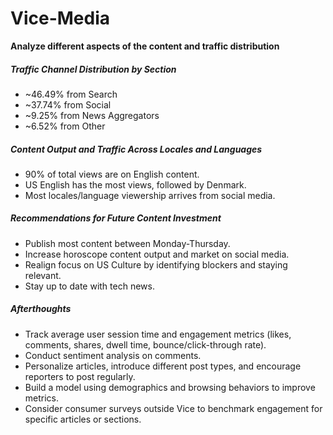 # Vice-Media  
**Analyze different aspects of the content and traffic distribution** 

##### Traffic Channel Distribution by Section
- ~46.49% from Search
- ~37.74% from Social
- ~9.25% from News Aggregators
- ~6.52% from Other

##### Content Output and Traffic Across Locales and Languages
- 90% of total views are on English content.
- US English has the most views, followed by Denmark.
- Most locales/language viewership arrives from social media.

##### Recommendations for Future Content Investment
- Publish most content between Monday-Thursday.
- Increase horoscope content output and market on social media.
- Realign focus on US Culture by identifying blockers and staying relevant.
- Stay up to date with tech news.

##### Afterthoughts
- Track average user session time and engagement metrics (likes, comments, shares, dwell time, bounce/click-through rate).
- Conduct sentiment analysis on comments.
- Personalize articles, introduce different post types, and encourage reporters to post regularly.
- Build a model using demographics and browsing behaviors to improve metrics.
- Consider consumer surveys outside Vice to benchmark engagement for specific articles or sections.
